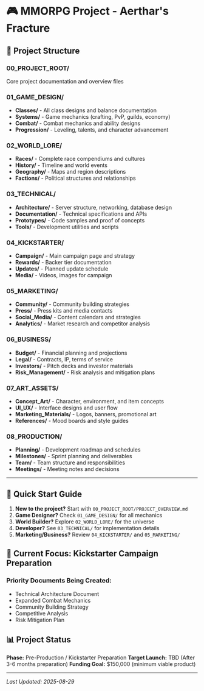 # 🎮 MMORPG Project - Aerthar's Fracture

## 📁 Project Structure

### 00_PROJECT_ROOT/
Core project documentation and overview files

### 01_GAME_DESIGN/
- **Classes/** - All class designs and balance documentation
- **Systems/** - Game mechanics (crafting, PvP, guilds, economy)
- **Combat/** - Combat mechanics and ability designs
- **Progression/** - Leveling, talents, and character advancement

### 02_WORLD_LORE/
- **Races/** - Complete race compendiums and cultures
- **History/** - Timeline and world events
- **Geography/** - Maps and region descriptions
- **Factions/** - Political structures and relationships

### 03_TECHNICAL/
- **Architecture/** - Server structure, networking, database design
- **Documentation/** - Technical specifications and APIs
- **Prototypes/** - Code samples and proof of concepts
- **Tools/** - Development utilities and scripts

### 04_KICKSTARTER/
- **Campaign/** - Main campaign page and strategy
- **Rewards/** - Backer tier documentation
- **Updates/** - Planned update schedule
- **Media/** - Videos, images for campaign

### 05_MARKETING/
- **Community/** - Community building strategies
- **Press/** - Press kits and media contacts
- **Social_Media/** - Content calendars and strategies
- **Analytics/** - Market research and competitor analysis

### 06_BUSINESS/
- **Budget/** - Financial planning and projections
- **Legal/** - Contracts, IP, terms of service
- **Investors/** - Pitch decks and investor materials
- **Risk_Management/** - Risk analysis and mitigation plans

### 07_ART_ASSETS/
- **Concept_Art/** - Character, environment, and item concepts
- **UI_UX/** - Interface designs and user flow
- **Marketing_Materials/** - Logos, banners, promotional art
- **References/** - Mood boards and style guides

### 08_PRODUCTION/
- **Planning/** - Development roadmap and schedules
- **Milestones/** - Sprint planning and deliverables
- **Team/** - Team structure and responsibilities
- **Meetings/** - Meeting notes and decisions

---

## 🚀 Quick Start Guide

1. **New to the project?** Start with `00_PROJECT_ROOT/PROJECT_OVERVIEW.md`
2. **Game Designer?** Check `01_GAME_DESIGN/` for all mechanics
3. **World Builder?** Explore `02_WORLD_LORE/` for the universe
4. **Developer?** See `03_TECHNICAL/` for implementation details
5. **Marketing/Business?** Review `04_KICKSTARTER/` and `05_MARKETING/`

## 🎯 Current Focus: Kickstarter Campaign Preparation

### Priority Documents Being Created:
- Technical Architecture Document
- Expanded Combat Mechanics
- Community Building Strategy
- Competitive Analysis
- Risk Mitigation Plan

## 📊 Project Status

**Phase:** Pre-Production / Kickstarter Preparation
**Target Launch:** TBD (After 3-6 months preparation)
**Funding Goal:** $150,000 (minimum viable product)

---

*Last Updated: 2025-08-29*